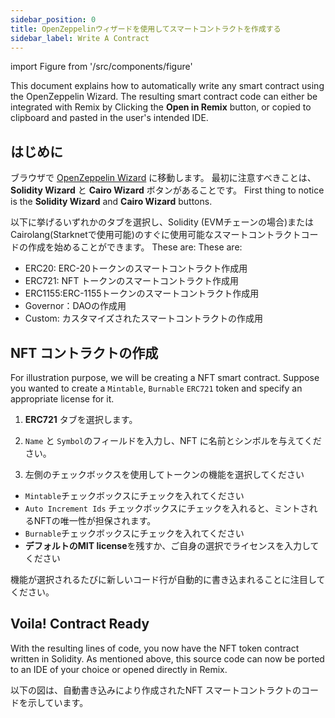```yaml
---
sidebar_position: 0
title: OpenZeppelinウィザードを使用してスマートコントラクトを作成する
sidebar_label: Write A Contract
---
```


import Figure from '/src/components/figure'

This document explains how to automatically write any smart contract using the OpenZeppelin Wizard. The resulting smart contract code can either be integrated with Remix by Clicking the **Open in Remix** button, or copied to clipboard and pasted in the user's intended IDE.

## はじめに

ブラウザで [OpenZeppelin Wizard](https://wizard.openzeppelin.com) に移動します。 最初に注意すべきことは、 **Solidity Wizard** と **Cairo Wizard** ボタンがあることです。 First thing to notice is the **Solidity Wizard** and **Cairo Wizard** buttons.

以下に挙げるいずれかのタブを選択し、Solidity (EVMチェーンの場合)またはCairolang(Starknetで使用可能)のすぐに使用可能なスマートコントラクトコードの作成を始めることができます。 These are: These are:

- ERC20: ERC-20トークンのスマートコントラクト作成用
- ERC721: NFT トークンのスマートコントラクト作成用
- ERC1155:ERC-1155トークンのスマートコントラクト作成用
- Governor：DAOの作成用
- Custom: カスタマイズされたスマートコントラクトの作成用

## NFT コントラクトの作成

For illustration purpose, we will be creating a NFT smart contract. Suppose you wanted to create a `Mintable`, `Burnable` `ERC721` token and specify an appropriate license for it.

1. **ERC721** タブを選択します。

2. `Name` と `Symbol`のフィールドを入力し、NFT に名前とシンボルを与えてください。

3. 左側のチェックボックスを使用してトークンの機能を選択してください

- `Mintable`チェックボックスにチェックを入れてください
- `Auto Increment Ids` チェックボックスにチェックを入れると、ミントされるNFTの唯一性が担保されます。
- `Burnable`チェックボックスにチェックを入れてください
- **デフォルトのMIT license**を残すか、ご自身の選択でライセンスを入力してください

機能が選択されるたびに新しいコード行が自動的に書き込まれることに注目してください。

## Voila! Contract Ready

With the resulting lines of code, you now have the NFT token contract written in Solidity. As mentioned above, this source code can now be ported to an IDE of your choice or opened directly in Remix.

以下の図は、自動書き込みにより作成されたNFT スマートコントラクトのコードを示しています。

<Figure caption="The End-Product NFT Source Code" src={require('/docs/build/zkEVM/smart-contracts/img/end-product-nft-code.png').default} width="100%" />
